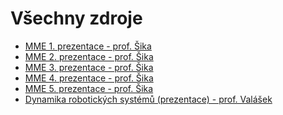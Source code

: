 Všechny zdroje
==============

* [MME 1. prezentace - prof. Šika](MME1.pdf)
* [MME 2. prezentace - prof. Šika](MME2.pdf)
* [MME 3. prezentace - prof. Šika](MME3.pdf)
* [MME 4. prezentace - prof. Šika](MME4.pdf)
* [MME 5. prezentace - prof. Šika](MME5.pdf)
* [Dynamika robotických systémů (prezentace) - prof. Valášek](DynRobotSys.pdf)